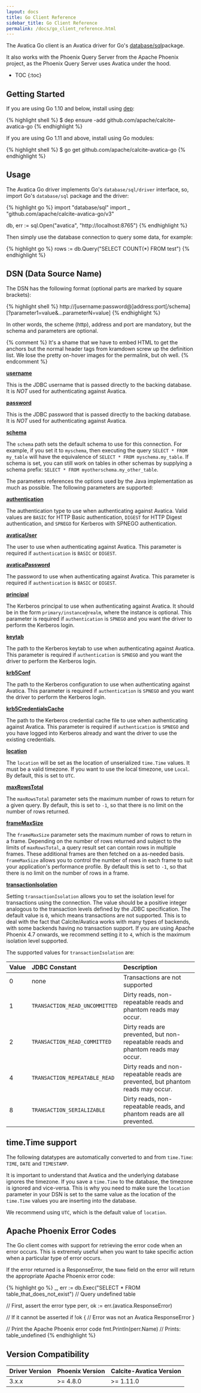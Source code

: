 ```yaml
---
layout: docs
title: Go Client Reference
sidebar_title: Go Client Reference
permalink: /docs/go_client_reference.html
---
```


<!--
{% comment %}
Licensed to the Apache Software Foundation (ASF) under one or more
contributor license agreements.  See the NOTICE file distributed with
this work for additional information regarding copyright ownership.
The ASF licenses this file to you under the Apache License, Version 2.0
(the "License"); you may not use this file except in compliance with
the License.  You may obtain a copy of the License at

http://www.apache.org/licenses/LICENSE-2.0

Unless required by applicable law or agreed to in writing, software
distributed under the License is distributed on an "AS IS" BASIS,
WITHOUT WARRANTIES OR CONDITIONS OF ANY KIND, either express or implied.
See the License for the specific language governing permissions and
limitations under the License.
{% endcomment %}
-->

The Avatica Go client is an Avatica driver for Go's
[database/sql](https://golang.org/pkg/database/sql/)package.

It also works with the Phoenix Query Server from the Apache
Phoenix project, as the Phoenix Query Server uses Avatica under the
hood.

* TOC
{:toc}

## Getting Started
If you are using Go 1.10 and below, install using [dep](https://github.com/golang/dep):

{% highlight shell %}
$ dep ensure -add github.com/apache/calcite-avatica-go
{% endhighlight %}

If you are using Go 1.11 and above, install using Go modules:

{% highlight shell %}
$ go get github.com/apache/calcite-avatica-go
{% endhighlight %}


## Usage

The Avatica Go driver implements Go's `database/sql/driver` interface, so, import Go's
`database/sql` package and the driver:

{% highlight go %}
import "database/sql"
import _ "github.com/apache/calcite-avatica-go/v3"

db, err := sql.Open("avatica", "http://localhost:8765")
{% endhighlight %}

Then simply use the database connection to query some data, for example:

{% highlight go %}
rows := db.Query("SELECT COUNT(*) FROM test")
{% endhighlight %}

## DSN (Data Source Name)

The DSN has the following format (optional parts are marked by square brackets):

{% highlight shell %}
http://[username:password@]address:port[/schema][?parameter1=value&...parameterN=value]
{% endhighlight %}

In other words, the scheme (http), address and port are mandatory, but the schema and parameters are optional.

{% comment %}
It's a shame that we have to embed HTML to get the anchors but the normal
header tags from kramdown screw up the definition list. We lose the pretty
on-hover images for the permalink, but oh well.
{% endcomment %}

<strong><a name="username" href="#username">username</a></strong>

This is the JDBC username that is passed directly to the backing database. It is *NOT* used for authenticating
against Avatica.

<strong><a name="password" href="#password">password</a></strong>

This is the JDBC password that is passed directly to the backing database. It is *NOT* used for authenticating
against Avatica.

<strong><a name="schema" href="#schema">schema</a></strong>

The `schema` path sets the default schema to use for this connection. For example, if you set it to `myschema`,
then executing the query `SELECT * FROM my_table` will have the equivalence of `SELECT * FROM myschema.my_table`.
If schema is set, you can still work on tables in other schemas by supplying a schema prefix:
`SELECT * FROM myotherschema.my_other_table`.

The parameters references the options used by the Java implementation as much as possible.
The following parameters are supported:

<strong><a name="authentication" href="#authentication">authentication</a></strong>

The authentication type to use when authenticating against Avatica. Valid values are `BASIC` for HTTP Basic authentication,
`DIGEST` for HTTP Digest authentication, and `SPNEGO` for Kerberos with SPNEGO authentication.

<strong><a name="avaticaUser" href="#avaticaUser">avaticaUser</a></strong>

The user to use when authenticating against Avatica. This parameter is required if `authentication` is `BASIC` or `DIGEST`.

<strong><a name="avaticaPassword" href="#avaticaPassword">avaticaPassword</a></strong>

The password to use when authenticating against Avatica. This parameter is required if `authentication` is `BASIC` or `DIGEST`.

<strong><a name="principal" href="#principal">principal</a></strong>

The Kerberos principal to use when authenticating against Avatica. It should be in the form `primary/instance@realm`, where
the instance is optional. This parameter is required if `authentication` is `SPNEGO` and you want the driver to perform the
Kerberos login.

<strong><a name="keytab" href="#keytab">keytab</a></strong>

The path to the Kerberos keytab to use when authenticating against Avatica. This parameter is required if `authentication`
is `SPNEGO` and you want the driver to perform the Kerberos login.

<strong><a name="krb5Conf" href="#krb5Conf">krb5Conf</a></strong>

The path to the Kerberos configuration to use when authenticating against Avatica. This parameter is required if `authentication`
is `SPNEGO` and you want the driver to perform the Kerberos login.

<strong><a name="krb5CredentialsCache" href="#krb5CredentialsCache">krb5CredentialsCache</a></strong>

The path to the Kerberos credential cache file to use when authenticating against Avatica. This parameter is required if
`authentication` is `SPNEGO` and you have logged into Kerberos already and want the driver to use the existing credentials.

<strong><a name="location" href="#location">location</a></strong>

The `location` will be set as the location of unserialized `time.Time` values. It must be a valid timezone.
If you want to use the local timezone, use `Local`. By default, this is set to `UTC`.

<strong><a name="maxRowsTotal" href="#maxRowsTotal">maxRowsTotal</a></strong>

The `maxRowsTotal` parameter sets the maximum number of rows to return for a given query. By default, this is set to
`-1`, so that there is no limit on the number of rows returned.

<strong><a name="frameMaxSize" href="#frameMaxSize">frameMaxSize</a></strong>

The `frameMaxSize` parameter sets the maximum number of rows to return in a frame. Depending on the number of rows
returned and subject to the limits of `maxRowsTotal`, a query result set can contain rows in multiple frames. These
additional frames are then fetched on a as-needed basis. `frameMaxSize` allows you to control the number of rows
in each frame to suit your application's performance profile. By default this is set to `-1`, so that there is no limit
on the number of rows in a frame.

<strong><a name="transactionIsolation" href="#transactionIsolation">transactionIsolation</a></strong>

Setting `transactionIsolation` allows you to set the isolation level for transactions using the connection. The value
should be a positive integer analogous to the transaction levels defined by the JDBC specification. The default value
is `0`, which means transactions are not supported. This is to deal with the fact that Calcite/Avatica works with
many types of backends, with some backends having no transaction support. If you are using Apache Phoenix 4.7 onwards,
we recommend setting it to `4`, which is the maximum isolation level supported.

The supported values for `transactionIsolation` are:

| Value | JDBC Constant                  | Description                                                                      |
| :-----| :----------------------------- | :------------------------------------------------------------------------------- |
| 0     | none                           | Transactions are not supported                                                   |
| 1     | `TRANSACTION_READ_UNCOMMITTED` | Dirty reads, non-repeatable reads and phantom reads may occur.                   |
| 2     | `TRANSACTION_READ_COMMITTED`   | Dirty reads are prevented, but non-repeatable reads and phantom reads may occur. |
| 4     | `TRANSACTION_REPEATABLE_READ`  | Dirty reads and non-repeatable reads are prevented, but phantom reads may occur. |
| 8     | `TRANSACTION_SERIALIZABLE`     | Dirty reads, non-repeatable reads, and phantom reads are all prevented.          |

## time.Time support

The following datatypes are automatically converted to and from `time.Time`:
`TIME`, `DATE` and `TIMESTAMP`.

It is important to understand that Avatica and the underlying database ignores the timezone. If you save a `time.Time`
to the database, the timezone is ignored and vice-versa. This is why you need to make sure the `location` parameter
in your DSN is set to the same value as the location of the `time.Time` values you are inserting into the database.

We recommend using `UTC`, which is the default value of `location`.

## Apache Phoenix Error Codes
The Go client comes with support for retrieving the error code when an error occurs. This is extremely useful when
you want to take specific action when a particular type of error occurs.

If the error returned is a ResponseError, the `Name` field on the error will return the appropriate
Apache Phoenix error code:

{% highlight go %}
_, err := db.Exec("SELECT * FROM table_that_does_not_exist") // Query undefined table

// First, assert the error type
perr, ok := err.(avatica.ResponseError)

// If it cannot be asserted
if !ok {
    // Error was not an Avatica ResponseError
}

// Print the Apache Phoenix error code
fmt.Println(perr.Name) // Prints: table_undefined
{% endhighlight %}

## Version Compatibility

| Driver Version  | Phoenix Version   | Calcite-Avatica Version |
| :-------------- | :---------------- | :---------------------- |
| 3.x.x           | >= 4.8.0          | >= 1.11.0               |